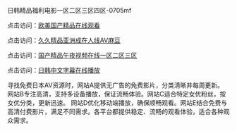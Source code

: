日韩精品福利电影一区二区三区四区-0705mf

点击访问：<a href="https://tfda.pages.dev/">欧美国产精品在线观看</a>

点击访问：<a href="https://bsdf-5f5.pages.dev/">久久精品亚洲成在人线AV麻豆</a>

点击访问：<a href="https://cfad.pages.dev/">国产精品午夜视频在线一区二区三区</a>

点击访问：<a href="https://gfd-5xg.pages.dev/">日韩中文字幕在线播放</a>

寻找免费日本AV资源时，网站A提供无广告的免费影片，分类清晰并每周更新。网站B专注高清，支持多设备播放，保证流畅体验。网站C适合特定女优粉丝，按女优分类，更新迅速。
网站D优化移动端播放，确保顺畅观看。网站E结合免费与高清付费影片，满足不同需求。各平台都提供稳定、流畅的观看体验，适合各种观众需求。

<span style="display:none;">[Canonical link](）</span>


